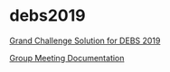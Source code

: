 # debs2019
[Grand Challenge Solution for DEBS 2019](http://www.debs2019.org/Calls/Call_for_Grand_Challenge_Solutions.html)


[Group Meeting Documentation](https://docs.google.com/document/d/1dcJzAxFuIbXDEvaB10HAXcR3-O-UEEkoQWcknR9ADP4/edit?usp=sharing)



